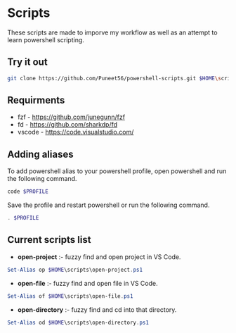 # Scripts

These scripts are made to imporve my workflow as well as an attempt to learn powershell scripting.

## Try it out

```bash
git clone https://github.com/Puneet56/powershell-scripts.git $HOME\scripts
```

## Requirments

- fzf - <https://github.com/junegunn/fzf>
- fd - <https://github.com/sharkdp/fd>
- vscode - <https://code.visualstudio.com/>

## Adding aliases

To add powershell alias to your powershell profile, open powershell and run the following command.

```powershell
code $PROFILE
```

Save the profile and restart powershell or run the following command.

```powershell
. $PROFILE
```

## Current scripts list

- **open-project** :- fuzzy find and open project in VS Code.

```powershell
Set-Alias op $HOME\scripts\open-project.ps1
```

- **open-file** :- fuzzy find and open file in VS Code.

```powershell
Set-Alias of $HOME\scripts\open-file.ps1
```

- **open-directory** :- fuzzy find and cd into that directory.

```powershell
Set-Alias od $HOME\scripts\open-directory.ps1
```
